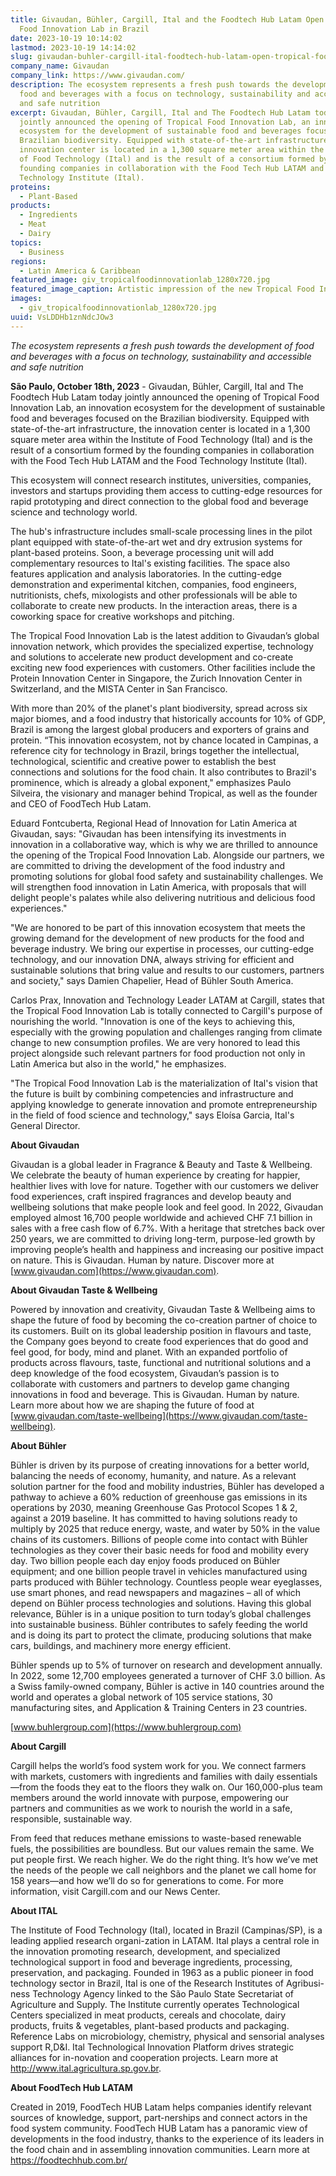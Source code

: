 ```yaml
---
title: Givaudan, Bühler, Cargill, Ital and the Foodtech Hub Latam Open  Tropical
  Food Innovation Lab in Brazil
date: 2023-10-19 10:14:02
lastmod: 2023-10-19 14:14:02
slug: givaudan-buhler-cargill-ital-foodtech-hub-latam-open-tropical-food-innovation-lab-brazil
company_name: Givaudan
company_link: https://www.givaudan.com/
description: The ecosystem represents a fresh push towards the development of
  food and beverages with a focus on technology, sustainability and accessible
  and safe nutrition
excerpt: Givaudan, Bühler, Cargill, Ital and The Foodtech Hub Latam today
  jointly announced the opening of Tropical Food Innovation Lab, an innovation
  ecosystem for the development of sustainable food and beverages focused on the
  Brazilian biodiversity. Equipped with state-of-the-art infrastructure, the
  innovation center is located in a 1,300 square meter area within the Institute
  of Food Technology (Ital) and is the result of a consortium formed by the
  founding companies in collaboration with the Food Tech Hub LATAM and the Food
  Technology Institute (Ital).
proteins:
  - Plant-Based
products:
  - Ingredients
  - Meat
  - Dairy
topics:
  - Business
regions:
  - Latin America & Caribbean
featured_image: giv_tropicalfoodinnovationlab_1280x720.jpg
featured_image_caption: Artistic impression of the new Tropical Food Innovation Lab in Brazil
images:
  - giv_tropicalfoodinnovationlab_1280x720.jpg
uuid: VsLDDHb1znNdcJOw3
---
```

*The ecosystem represents a fresh push towards the development of food and beverages with a focus on technology, sustainability and accessible and safe nutrition*

**São Paulo, October 18th, 2023** - Givaudan, Bühler, Cargill, Ital and The Foodtech Hub Latam today jointly announced the opening of Tropical Food Innovation Lab, an innovation ecosystem for the development of sustainable food and beverages focused on the Brazilian biodiversity. Equipped with state-of-the-art infrastructure, the innovation center is located in a 1,300 square meter area within the Institute of Food Technology (Ital) and is the result of a consortium formed by the founding companies in collaboration with the Food Tech Hub LATAM and the Food Technology Institute (Ital).

This ecosystem will connect research institutes, universities, companies, investors and startups providing them access to cutting-edge resources for rapid prototyping and direct connection to the global food and beverage science and technology world.

The hub's infrastructure includes small-scale processing lines in the pilot plant equipped with state-of-the-art wet and dry extrusion systems for plant-based proteins. Soon, a beverage processing unit will add complementary resources to Ital's existing facilities. The space also features application and analysis laboratories. In the cutting-edge demonstration and experimental kitchen, companies, food engineers, nutritionists, chefs, mixologists and other professionals will be able to collaborate to create new products. In the interaction areas, there is a coworking space for creative workshops and pitching.

The Tropical Food Innovation Lab is the latest addition to Givaudan’s global innovation network, which provides the specialized expertise, technology and solutions to accelerate new product development and co-create exciting new food experiences with customers. Other facilities include the Protein Innovation Center in Singapore, the Zurich Innovation Center in Switzerland, and the MISTA Center in San Francisco.

With more than 20% of the planet's plant biodiversity, spread across six major biomes, and a food industry that historically accounts for 10% of GDP, Brazil is among the largest global producers and exporters of grains and protein. “This innovation ecosystem, not by chance located in Campinas, a reference city for technology in Brazil, brings together the intellectual, technological, scientific and creative power to establish the best connections and solutions for the food chain. It also contributes to Brazil's prominence, which is already a global exponent," emphasizes Paulo Silveira, the visionary and manager behind Tropical, as well as the founder and CEO of FoodTech Hub Latam.

Eduard Fontcuberta, Regional Head of Innovation for Latin America at Givaudan, says: "Givaudan has been intensifying its investments in innovation in a collaborative way, which is why we are thrilled to announce the opening of the Tropical Food Innovation Lab. Alongside our partners, we are committed to driving the development of the food industry and promoting solutions for global food safety and sustainability challenges. We will strengthen food innovation in Latin America, with proposals that will delight people's palates while also delivering nutritious and delicious food experiences."

"We are honored to be part of this innovation ecosystem that meets the growing demand for the development of new products for the food and beverage industry. We bring our expertise in processes, our cutting-edge technology, and our innovation DNA, always striving for efficient and sustainable solutions that bring value and results to our customers, partners and society," says Damien Chapelier, Head of Bühler South America.

Carlos Prax, Innovation and Technology Leader LATAM at Cargill, states that the Tropical Food Innovation Lab is totally connected to Cargill's purpose of nourishing the world. "Innovation is one of the keys to achieving this, especially with the growing population and challenges ranging from climate change to new consumption profiles. We are very honored to lead this project alongside such relevant partners for food production not only in Latin America but also in the world," he emphasizes.

"The Tropical Food Innovation Lab is the materialization of Ital's vision that the future is built by combining competencies and infrastructure and applying knowledge to generate innovation and promote entrepreneurship in the field of food science and technology," says Eloísa Garcia, Ital's General Director.

**About Givaudan**

Givaudan is a global leader in Fragrance & Beauty and Taste & Wellbeing. We celebrate the beauty of human experience by creating for happier, healthier lives with love for nature. Together with our customers we deliver food experiences, craft inspired fragrances and develop beauty and wellbeing solutions that make people look and feel good. In 2022, Givaudan employed almost 16,700 people worldwide and achieved CHF 7.1 billion in sales with a free cash flow of 6.7%. With a heritage that stretches back over 250 years, we are committed to driving long-term, purpose-led growth by improving people’s health and happiness and increasing our positive impact on nature. This is Givaudan. Human by nature. Discover more at [www.givaudan.com](https://www.givaudan.com).

**About Givaudan Taste & Wellbeing** 

Powered by innovation and creativity, Givaudan Taste & Wellbeing aims to shape the future of food by becoming the co-creation partner of choice to its customers. Built on its global leadership position in flavours and taste, the Company goes beyond to create food experiences that do good and feel good, for body, mind and planet. With an expanded portfolio of products across flavours, taste, functional and nutritional solutions and a deep knowledge of the food ecosystem, Givaudan’s passion is to collaborate with customers and partners to develop game changing innovations in food and beverage. This is Givaudan. Human by nature. Learn more about how we are shaping the future of food at [www.givaudan.com/taste-wellbeing](https://www.givaudan.com/taste-wellbeing).

**About Bühler**

Bühler is driven by its purpose of creating innovations for a better world, balancing the needs of economy, humanity, and nature. As a relevant solution partner for the food and mobility industries, Bühler has developed a pathway to achieve a 60% reduction of greenhouse gas emissions in its operations by 2030, meaning Greenhouse Gas Protocol Scopes 1 & 2, against a 2019 baseline. It has committed to having solutions ready to multiply by 2025 that reduce energy, waste, and water by 50% in the value chains of its customers. Billions of people come into contact with Bühler technologies as they cover their basic needs for food and mobility every day. Two billion people each day enjoy foods produced on Bühler equipment; and one billion people travel in vehicles manufactured using parts produced with Bühler technology. Countless people wear eyeglasses, use smart phones, and read newspapers and magazines – all of which depend on Bühler process technologies and solutions. Having this global relevance, Bühler is in a unique position to turn today’s global challenges into sustainable business. Bühler contributes to safely feeding the world and is doing its part to protect the climate, producing solutions that make cars, buildings, and machinery more energy efficient.

Bühler spends up to 5% of turnover on research and development annually. In 2022, some 12,700 employees generated a turnover of CHF 3.0 billion. As a Swiss family-owned company, Bühler is active in 140 countries around the world and operates a global network of 105 service stations, 30 manufacturing sites, and Application & Training Centers in 23 countries.

[www.buhlergroup.com](https://www.buhlergroup.com)

**About Cargill**

Cargill helps the world’s food system work for you. We connect farmers with markets, customers with ingredients and families with daily essentials—from the foods they eat to the floors they walk on. Our 160,000-plus team members around the world innovate with purpose, empowering our partners and communities as we work to nourish the world in a safe, responsible, sustainable way.

From feed that reduces methane emissions to waste-based renewable fuels, the possibilities are boundless. But our values remain the same. We put people first. We reach higher. We do the right thing. It’s how we’ve met the needs of the people we call neighbors and the planet we call home for 158 years—and how we’ll do so for generations to come. For more information, visit Cargill.com and our News Center.  

**About ITAL**

The Institute of Food Technology (Ital), located in Brazil (Campinas/SP), is a leading applied research organi-zation in LATAM. Ital plays a central role in the innovation promoting research, development, and specialized technological support in food and beverage ingredients, processing, preservation, and packaging. Founded in 1963 as a public pioneer in food technology sector in Brazil, Ital is one of the Research Institutes of Agribusi-ness Technology Agency linked to the São Paulo State Secretariat of Agriculture and Supply. The Institute currently operates Technological Centers specialized in meat products, cereals and chocolate, dairy products, fruits & vegetables, plant-based products and packaging. Reference Labs on microbiology, chemistry, physical and sensorial analyses support R,D&I. Ital Technological Innovation Platform drives strategic alliances for in-novation and cooperation projects. Learn more at <http://www.ital.agricultura.sp.gov.br>.

**About FoodTech Hub LATAM**

Created in 2019, FoodTech HUB Latam helps companies identify relevant sources of knowledge, support, part-nerships and connect actors in the food system community. FoodTech HUB Latam has a panoramic view of developments in the food industry, thanks to the experience of its leaders in the food chain and in assembling innovation communities. Learn more at <https://foodtechhub.com.br/>